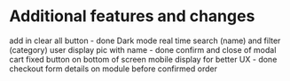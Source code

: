 # Additional features and changes

add in clear all button - done
Dark mode
real time search (name) and filter (category)
user display pic with name - done
confirm and close of modal cart fixed button on bottom of screen mobile display for better UX - done
checkout form details on module before confirmed order
